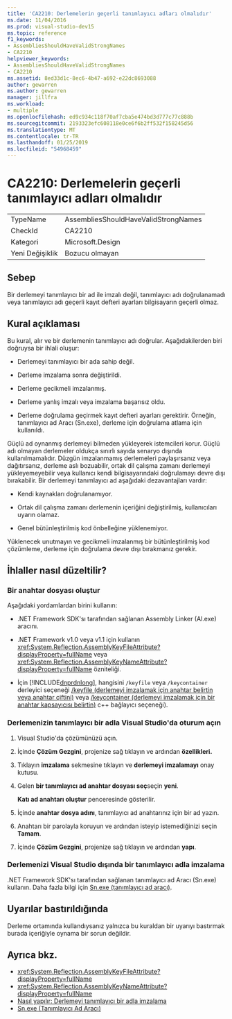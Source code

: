 ```yaml
---
title: 'CA2210: Derlemelerin geçerli tanımlayıcı adları olmalıdır'
ms.date: 11/04/2016
ms.prod: visual-studio-dev15
ms.topic: reference
f1_keywords:
- AssembliesShouldHaveValidStrongNames
- CA2210
helpviewer_keywords:
- AssembliesShouldHaveValidStrongNames
- CA2210
ms.assetid: 8ed33d1c-8ec6-4b47-a692-e22dc8693088
author: gewarren
ms.author: gewarren
manager: jillfra
ms.workload:
- multiple
ms.openlocfilehash: ed9c934c118f70af7cba5e474bd3d777c77c888b
ms.sourcegitcommit: 2193323efc608118e0ce6f6b2ff532f158245d56
ms.translationtype: MT
ms.contentlocale: tr-TR
ms.lasthandoff: 01/25/2019
ms.locfileid: "54968459"
---
```

# <a name="ca2210-assemblies-should-have-valid-strong-names"></a>CA2210: Derlemelerin geçerli tanımlayıcı adları olmalıdır

|||
|-|-|
|TypeName|AssembliesShouldHaveValidStrongNames|
|CheckId|CA2210|
|Kategori|Microsoft.Design|
|Yeni Değişiklik|Bozucu olmayan|

## <a name="cause"></a>Sebep

Bir derlemeyi tanımlayıcı bir ad ile imzalı değil, tanımlayıcı adı doğrulanamadı veya tanımlayıcı adı geçerli kayıt defteri ayarları bilgisayarın geçerli olmaz.

## <a name="rule-description"></a>Kural açıklaması

Bu kural, alır ve bir derlemenin tanımlayıcı adı doğrular. Aşağıdakilerden biri doğruysa bir ihlali oluşur:

- Derlemeyi tanımlayıcı bir ada sahip değil.

- Derleme imzalama sonra değiştirildi.

- Derleme gecikmeli imzalanmış.

- Derleme yanlış imzalı veya imzalama başarısız oldu.

- Derleme doğrulama geçirmek kayıt defteri ayarları gerektirir. Örneğin, tanımlayıcı ad Aracı (Sn.exe), derleme için doğrulama atlama için kullanıldı.

Güçlü ad oynanmış derlemeyi bilmeden yükleyerek istemcileri korur. Güçlü adı olmayan derlemeler oldukça sınırlı sayıda senaryo dışında kullanılmamalıdır. Düzgün imzalanmamış derlemeleri paylaşırsanız veya dağıtırsanız, derleme aslı bozuabilir, ortak dil çalışma zamanı derlemeyi yükleyemeyebilir veya kullanıcı kendi bilgisayarındaki doğrulamayı devre dışı bırakabilir. Bir derlemeyi tanımlayıcı ad aşağıdaki dezavantajları vardır:

- Kendi kaynakları doğrulanamıyor.

- Ortak dil çalışma zamanı derlemenin içeriğini değiştirilmiş, kullanıcıları uyarın olamaz.

- Genel bütünleştirilmiş kod önbelleğine yüklenemiyor.

Yüklenecek unutmayın ve gecikmeli imzalanmış bir bütünleştirilmiş kod çözümleme, derleme için doğrulama devre dışı bırakmanız gerekir.

## <a name="how-to-fix-violations"></a>İhlaller nasıl düzeltilir?

### <a name="create-a-key-file"></a>Bir anahtar dosyası oluştur

Aşağıdaki yordamlardan birini kullanın:

- .NET Framework SDK'sı tarafından sağlanan Assembly Linker (Al.exe) aracını.

- .NET Framework v1.0 veya v1.1 için kullanın <xref:System.Reflection.AssemblyKeyFileAttribute?displayProperty=fullName> veya <xref:System.Reflection.AssemblyKeyNameAttribute?displayProperty=fullName> özniteliği.

- İçin [!INCLUDE[dnprdnlong](../code-quality/includes/dnprdnlong_md.md)], hangisini `/keyfile` veya `/keycontainer` derleyici seçeneği [/keyfile (derlemeyi imzalamak için anahtar belirtin veya anahtar çiftini)](/cpp/build/reference/keyfile-specify-key-or-key-pair-to-sign-an-assembly) veya  [ /keycontainer (derlemeyi imzalamak için bir anahtar kapsayıcısı belirtin)](/cpp/build/reference/keycontainer-specify-a-key-container-to-sign-an-assembly) c++ bağlayıcı seçeneği).

### <a name="sign-your-assembly-with-a-strong-name-in-visual-studio"></a>Derlemenizin tanımlayıcı bir adla Visual Studio'da oturum açın

1. Visual Studio'da çözümünüzü açın.

2. İçinde **Çözüm Gezgini**, projenize sağ tıklayın ve ardından **özellikleri.**

3. Tıklayın **imzalama** sekmesine tıklayın ve **derlemeyi imzalamayı** onay kutusu.

4. Gelen **bir tanımlayıcı ad anahtar dosyası seç**seçin **yeni**.

   **Katı ad anahtarı oluştur** penceresinde gösterilir.

5. İçinde **anahtar dosya adını**, tanımlayıcı ad anahtarınız için bir ad yazın.

6. Anahtarı bir parolayla koruyun ve ardından isteyip istemediğinizi seçin **Tamam**.

7. İçinde **Çözüm Gezgini**, projenize sağ tıklayın ve ardından **yapı**.

### <a name="sign-your-assembly-with-a-strong-name-outside-visual-studio"></a>Derlemenizi Visual Studio dışında bir tanımlayıcı adla imzalama

.NET Framework SDK'sı tarafından sağlanan tanımlayıcı ad Aracı (Sn.exe) kullanın. Daha fazla bilgi için [Sn.exe (tanımlayıcı ad aracı)](/dotnet/framework/tools/sn-exe-strong-name-tool).

## <a name="when-to-suppress-warnings"></a>Uyarılar bastırıldığında

Derleme ortamında kullandıysanız yalnızca bu kuraldan bir uyarıyı bastırmak burada içeriğiyle oynama bir sorun değildir.

## <a name="see-also"></a>Ayrıca bkz.

- <xref:System.Reflection.AssemblyKeyFileAttribute?displayProperty=fullName>
- <xref:System.Reflection.AssemblyKeyNameAttribute?displayProperty=fullName>
- [Nasıl yapılır: Derlemeyi tanımlayıcı bir adla imzalama](/dotnet/framework/app-domains/how-to-sign-an-assembly-with-a-strong-name)
- [Sn.exe (Tanımlayıcı Ad Aracı)](/dotnet/framework/tools/sn-exe-strong-name-tool)
